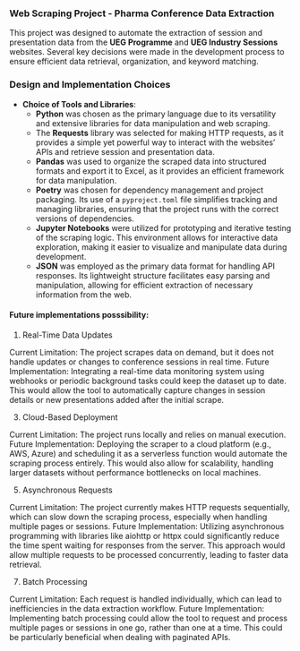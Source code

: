 ### Web Scraping Project - Pharma Conference Data Extraction

This project was designed to automate the extraction of session and presentation data from the **UEG Programme** and **UEG Industry Sessions** websites. Several key decisions were made in the development process to ensure efficient data retrieval, organization, and keyword matching. 


### Design and Implementation Choices

- **Choice of Tools and Libraries**: 
  - **Python** was chosen as the primary language due to its versatility and extensive libraries for data manipulation and web scraping.
  - The **Requests** library was selected for making HTTP requests, as it provides a simple yet powerful way to interact with the websites’ APIs and retrieve session and presentation data.
  - **Pandas** was used to organize the scraped data into structured formats and export it to Excel, as it provides an efficient framework for data manipulation.
  - **Poetry** was chosen for dependency management and project packaging. Its use of a `pyproject.toml` file simplifies tracking and managing libraries, ensuring that the project runs with the correct versions of dependencies.
  - **Jupyter Notebooks** were utilized for prototyping and iterative testing of the scraping logic. This environment allows for interactive data exploration, making it easier to visualize and manipulate data during development.
  - **JSON** was employed as the primary data format for handling API responses. Its lightweight structure facilitates easy parsing and manipulation, allowing for efficient extraction of necessary information from the web.

 #### Future implementations posssibility:
 
1. Real-Time Data Updates
   
Current Limitation: The project scrapes data on demand, but it does not handle updates or changes to conference sessions in real time.
Future Implementation: Integrating a real-time data monitoring system using webhooks or periodic background tasks could keep the dataset up to date. This would allow the tool to automatically capture changes in session details or new presentations added after the initial scrape.

3. Cloud-Based Deployment
   
Current Limitation: The project runs locally and relies on manual execution.
Future Implementation: Deploying the scraper to a cloud platform (e.g., AWS, Azure) and scheduling it as a serverless function would automate the scraping process entirely. This would also allow for scalability, handling larger datasets without performance bottlenecks on local machines.

5. Asynchronous Requests
   
Current Limitation: The project currently makes HTTP requests sequentially, which can slow down the scraping process, especially when handling multiple pages or sessions.
Future Implementation: Utilizing asynchronous programming with libraries like aiohttp or httpx could significantly reduce the time spent waiting for responses from the server. This approach would allow multiple requests to be processed concurrently, leading to faster data retrieval.

7. Batch Processing
   
Current Limitation: Each request is handled individually, which can lead to inefficiencies in the data extraction workflow.
Future Implementation: Implementing batch processing could allow the tool to request and process multiple pages or sessions in one go, rather than one at a time. This could be particularly beneficial when dealing with paginated APIs.
